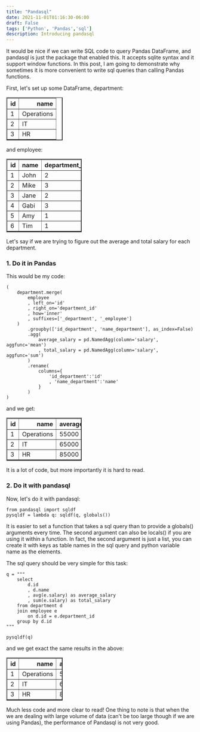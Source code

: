 ```yaml
---
title: "Pandasql"
date: 2021-11-01T01:16:30-06:00
draft: False
tags: ['Python', 'Pandas','sql']
description: Introducing pandasql
---
```


It would be nice if we can write SQL code to query Pandas DataFrame, and pandasql is just the package that enabled this. It accepts sqlite syntax and it support window functions. In this post, I am going to demonstrate why sometimes it is more convenient to write sql queries than calling Pandas functions. 

First, let's set up some DataFrame, department:
<table border="2" class="dataframe" style="width:30%">
  <thead>
    <tr style="text-align: right;">
      <th>id</th>
      <th>name</th>
    </tr>
  </thead>
  <tbody>
    <tr>
      <td>1</td>
      <td>Operations</td>
    </tr>
    <tr>
      <td>2</td>
      <td>IT</td>
    </tr>
    <tr>
      <td>3</td>
      <td>HR</td>
    </tr>
  </tbody>
</table>

and employee:
<table border="2" class="dataframe" style="width:40%">
  <thead>
    <tr style="text-align: right;">
      <th>id</th>
      <th>name</th>
      <th>department_id</th>
      <th>salary</th>
    </tr>
  </thead>
  <tbody>
    <tr>
      <td>1</td>
      <td>John</td>
      <td>2</td>
      <td>60000</td>
    </tr>
    <tr>
      <td>2</td>
      <td>Mike</td>
      <td>3</td>
      <td>80000</td>
    </tr>
    <tr>
      <td>3</td>
      <td>Jane</td>
      <td>2</td>
      <td>70000</td>
    </tr>
    <tr>
      <td>4</td>
      <td>Gabi</td>
      <td>3</td>
      <td>90000</td>
    </tr>
    <tr>
      <td>5</td>
      <td>Amy</td>
      <td>1</td>
      <td>60000</td>
    </tr>
    <tr>
      <td>6</td>
      <td>Tim</td>
      <td>1</td>
      <td>50000</td>
    </tr>
  </tbody>
</table>

Let's say if we are trying to figure out the average and total salary for each department. 

### **1. Do it in Pandas**
This would be my code:
```
(
    department.merge(
        employee
        , left_on='id'
        , right_on='department_id'
        , how='inner'
        , suffixes=['_department', '_employee']
    )
        .groupby(['id_department', 'name_department'], as_index=False)
        .agg(
            average_salary = pd.NamedAgg(column='salary', aggfunc='mean')
            , total_salary = pd.NamedAgg(column='salary', aggfunc='sum')
        )
        .rename(
            columns={
                'id_department':'id'
                , 'name_department':'name'
            }
        )
)
```
and we get:
<table border="2" class="dataframe" style="width:40%">
  <thead>
    <tr style="text-align: right;">
      <th>id</th>
      <th>name</th>
      <th>average_salary</th>
      <th>total_salary</th>
    </tr>
  </thead>
  <tbody>
    <tr>
      <td>1</td>
      <td>Operations</td>
      <td>55000</td>
      <td>110000</td>
    </tr>
    <tr>
      <td>2</td>
      <td>IT</td>
      <td>65000</td>
      <td>130000</td>
    </tr>
    <tr>
      <td>3</td>
      <td>HR</td>
      <td>85000</td>
      <td>170000</td>
    </tr>
  </tbody>
</table>
It is a lot of code, but more importantly it is hard to read.

### **2. Do it with pandasql**
Now, let's do it with pandasql:
```
from pandasql import sqldf
pysqldf = lambda q: sqldf(q, globals())
```
It is easier to set a function that takes a sql query than to provide a globals() arguments every time. The second argument can also be locals() if you are using it within a function. In fact, the second argument is just a list, you can create it with keys as table names in the sql query and python variable name as the elements. 

The sql query should be very simple for this task:
```
q = """
    select 
        d.id
        , d.name
        , avg(e.salary) as average_salary
        , sum(e.salary) as total_salary        
    from department d
    join employee e
        on d.id = e.department_id
    group by d.id
"""

pysqldf(q)
```
and we get exact the same results in the above:
<table border="2" class="dataframe" style="width:30%">
  <thead>
    <tr style="text-align: right;">
      <th>id</th>
      <th>name</th>
      <th>average_salary</th>
      <th>total_salary</th>
    </tr>
  </thead>
  <tbody>
    <tr>
      <td>1</td>
      <td>Operations</td>
      <td>55000.0</td>
      <td>110000</td>
    </tr>
    <tr>
      <td>2</td>
      <td>IT</td>
      <td>65000.0</td>
      <td>130000</td>
    </tr>
    <tr>
      <td>3</td>
      <td>HR</td>
      <td>85000.0</td>
      <td>170000</td>
    </tr>
  </tbody>
</table>
Much less code and more clear to read! One thing to note is that when the we are dealing with large volume of data (can't be too large though if we are using Pandas), the performance of Pandasql is not very good.